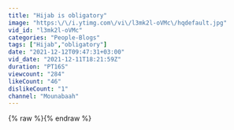 ```yaml
---
title: "Hijab is obligatory"
image: "https:\/\/i.ytimg.com\/vi\/l3mk2l-oVMc\/hqdefault.jpg"
vid_id: "l3mk2l-oVMc"
categories: "People-Blogs"
tags: ["Hijab","obligatory"]
date: "2021-12-12T09:47:31+03:00"
vid_date: "2021-12-11T18:21:59Z"
duration: "PT16S"
viewcount: "284"
likeCount: "46"
dislikeCount: "1"
channel: "Mounabaah"
---
```

{% raw %}{% endraw %}
